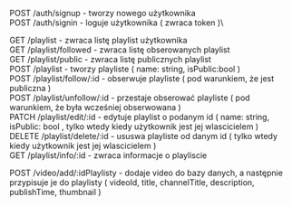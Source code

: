 
POST    /auth/signup           	 -  tworzy nowego użytkownika\
POST    /auth/signin          	 -  loguje użytkownika ( zwraca token )\

GET     /playlist    		    	   -  zwraca listę playlist użytkownika\
GET     /playlist/followed 		   -  zwraca listę obserowanych playlist\
GET     /playlist/public   		   -  zwraca listę publicznych playlist\
POST    /playlist   		   -  tworzy playliste ( name: string, isPublic:bool )\
POST    /playlist/follow/:id		 -  obserwuje playliste ( pod warunkiem, że jest publiczna )\
POST    /playlist/unfollow/:id	 -  przestaje obserować playliste ( pod warunkiem, że była wcześniej obserwowana )\
PATCH   /playlist/edit/:id       -  edytuje playlist o podanym id ( name: string, isPublic: bool , tylko wtedy kiedy użytkownik jest jej wlascicielem )\
DELETE  /playlist/delete/:id     -  ususwa playliste od danym id ( tylko wtedy kiedy użytkownik jest jej wlascicielem )\
GET     /playlist/info/:id             -  zwraca informacje o playliscie

POST    /video/add/:idPlaylisty    - dodaje video do bazy danych, a następnie przypisuje je do playlisty ( videoId, title, channelTitle, description, publishTime, thumbnail )
